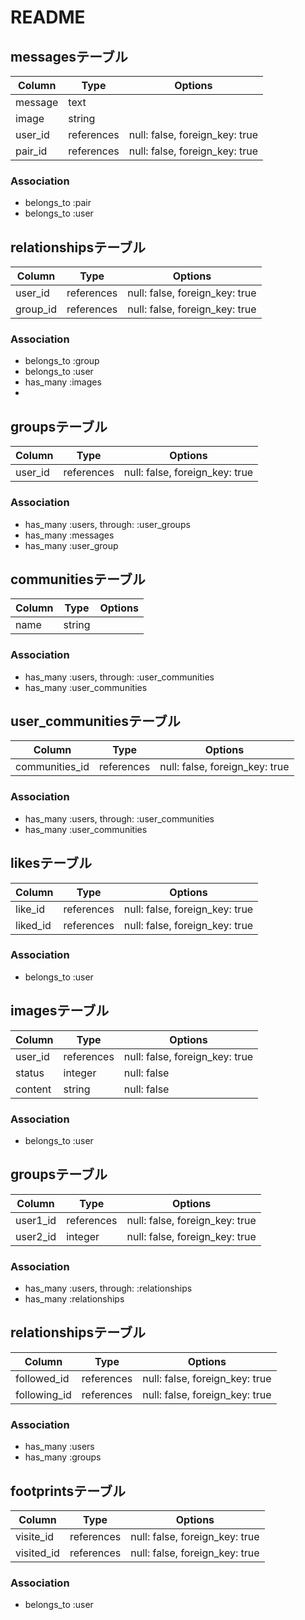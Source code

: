 # README

<!-- This README would normally document whatever steps are necessary to get the
application up and running.

Things you may want to cover:

* Ruby version

* System dependencies

* Configuration

* Database creation

* Database initialization

* How to run the test suite

* Services (job queues, cache servers, search engines, etc.)

* Deployment instructions

* ... -->



<!-- ## usersテーブル


- has_many :communities, through: :user_communities
- has_many :user_communities
- has_many :images
- has_many :groups, through: :relationships
- has_many :relationships
- has_many :footprints
- has_many :likes -->



## messagesテーブル

|Column  |Type      |Options                       |
|------  |----      |-------                       |
|message |text      |
|image   |string    |
|user_id |references|null: false, foreign_key: true|
|pair_id |references|null: false, foreign_key: true|

### Association
- belongs_to :pair
- belongs_to :user


## relationshipsテーブル

|Column  |Type|Options                             |
|------  |----|-------                             |
|user_id |references|null: false, foreign_key: true|
|group_id|references|null: false, foreign_key: true|

### Association
- belongs_to :group
- belongs_to :user
- has_many   :images
-


## groupsテーブル

|Column |Type       |Options                       |
|------ |----       |-------                       |
|user_id |references|null: false, foreign_key: true|


### Association
- has_many :users, through: :user_groups
- has_many :messages
- has_many :user_group



## communitiesテーブル

|Column |Type       |Options                       |
|------ |----       |-------                       |
|name   |string     |

### Association
- has_many :users, through: :user_communities
- has_many :user_communities



## user_communitiesテーブル

|Column |Type       |Options                             |
|------ |----       |-------                             |
|communities_id|references|null: false, foreign_key: true|

### Association
- has_many :users, through: :user_communities
- has_many :user_communities



## likesテーブル

|Column  |Type      |Options                       |
|------  |----      |-------                       |
|like_id |references|null: false, foreign_key: true|
|liked_id|references|null: false, foreign_key: true|

### Association
- belongs_to :user


## imagesテーブル

|Column |Type      |Options                       |
|------ |----      |-------                       |
|user_id|references|null: false, foreign_key: true|
|status |integer   |null: false                   |
|content|string    |null: false

### Association
- belongs_to :user



## groupsテーブル

|Column  |Type      |Options                       |
|------  |----      |-------                       |
|user1_id|references|null: false, foreign_key: true|
|user2_id|integer   |null: false, foreign_key: true|

### Association
- has_many :users, through: :relationships
- has_many :relationships



## relationshipsテーブル

|Column  |Type      |Options                           |
|------  |----      |-------                           |
|followed_id |references|null: false, foreign_key: true|
|following_id|references|null: false, foreign_key: true|

### Association
- has_many :users
- has_many :groups



## footprintsテーブル

|Column    |Type      |Options                           |
|------    |----      |-------                           |
|visite_id |references|null: false, foreign_key: true    |
|visited_id|references|null: false, foreign_key: true|

### Association
- belongs_to :user
